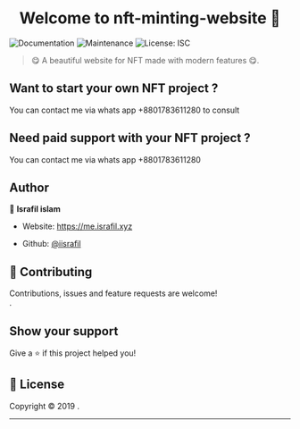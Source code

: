 <h1 align="center">Welcome to 
nft-minting-website 👋</h1>
<p>
  
  <a >
    <img alt="Documentation" src="https://img.shields.io/badge/documentation-yes-brightgreen.svg" />
  </a>
  <a >
    <img alt="Maintenance" src="https://img.shields.io/badge/Maintained%3F-yes-green.svg" />
  </a>
  <a >
    <img alt="License: ISC" src="https://img.shields.io/github/license/Kvaibhav01/forkify" />
  </a>
 
</p>

> 😋 A beautiful website for NFT made with modern features 😋. 


## Want to start your own NFT project ?

You can contact me via whats app +8801783611280 to consult 

## Need paid support with your NFT project ? 

You can contact me via whats app +8801783611280



## Author

👤 **Israfil islam**

* Website: https://me.israfil.xyz

* Github: [@iisrafil](https://github.com/iisrafil)

## 🤝 Contributing

Contributions, issues and feature requests are welcome!<br />.

## Show your support

Give a ⭐️ if this project helped you!

## 📝 License

Copyright © 2019 .<br />


***
